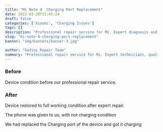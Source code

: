 ```yaml
---
title: "Mi Note 4  Charging Port Replacement"
date: 2022-03-20T12:43:24
draft: false
categories: ['Xiaomi', 'Charging Issues']
tags: []
description: "Professional repair service for Mi. Expert diagnosis and quality repairs in Bangalore."
slug: "mi-note-4-charging-port-replacement"
banner: "img/banners/banner-3.jpg"

author: "Gadjoy Repair Team"
summary: "Professional repair service for Mi. Expert technicians, quality parts, warranty included."
---
```


### Before

Device condition before our professional repair service.

### After

Device restored to full working condition after expert repair.

The phone was given to us, with not charging condition

We had replaced the Charging port of the device and got it charging